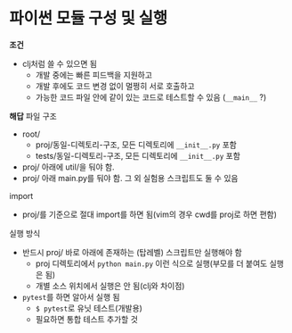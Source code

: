 # 파이썬 모듈 구성 및 실행
**조건** 
- clj처럼 쓸 수 있으면 됨
  - 개발 중에는 빠른 피드백을 지원하고
  - 개발 후에도 코드 변경 없이 멀쩡히 서로 호출하고
  - 가능한 코드 파일 안에 같이 있는 코드로 테스트할 수 있음 (`__main__` ?)

**해답**
파일 구조
- root/
  - proj/동일-디렉토리-구조, 모든 디렉토리에 `__init__.py` 포함
  - tests/동일-디렉토리-구조, 모든 디렉토리에 `__init__.py` 포함
- proj/ 아래에 util/을 둬야 함. 
- proj/ 아래 main.py를 둬야 함. 그 외 실험용 스크립트도 둘 수 있음

import
- proj/를 기준으로 절대 import를 하면 됨(vim의 경우 cwd를 proj로 하면 편함)

실행 방식
- 반드시 proj/ 바로 아래에 존재하는 (탑레벨) 스크립트만 실행해야 함
  - proj 디렉토리에서 `python main.py` 이런 식으로 실행(부모를 더 붙여도 실행은 됨)
  - 개별 소스 위치에서 실행은 안 됨(clj와 차이점)
- `pytest`를 하면 알아서 실행 됨
  - `$ pytest`로 유닛 테스트(개발용)
  - 필요하면 통합 테스트 추가할 것
